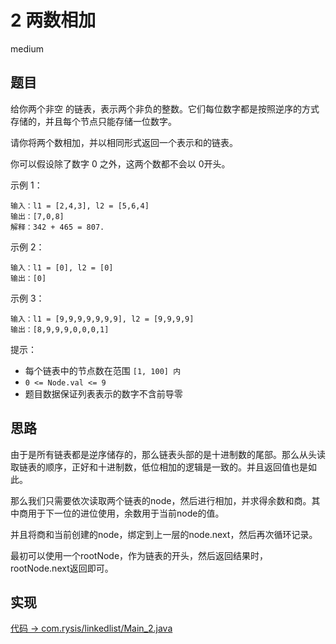 # 2 两数相加

medium

## 题目

给你两个非空 的链表，表示两个非负的整数。它们每位数字都是按照逆序的方式存储的，并且每个节点只能存储一位数字。

请你将两个数相加，并以相同形式返回一个表示和的链表。

你可以假设除了数字 0 之外，这两个数都不会以 0开头。

示例 1：
```
输入：l1 = [2,4,3], l2 = [5,6,4]
输出：[7,0,8]
解释：342 + 465 = 807.
```
示例 2：
```
输入：l1 = [0], l2 = [0]
输出：[0]
```
示例 3：
```
输入：l1 = [9,9,9,9,9,9,9], l2 = [9,9,9,9]
输出：[8,9,9,9,0,0,0,1]
```

提示：

- 每个链表中的节点数在范围 `[1, 100] 内`
- `0 <= Node.val <= 9`
- 题目数据保证列表表示的数字不含前导零

## 思路

由于是所有链表都是逆序储存的，那么链表头部的是十进制数的尾部。那么从头读取链表的顺序，正好和十进制数，低位相加的逻辑是一致的。并且返回值也是如此。

那么我们只需要依次读取两个链表的node，然后进行相加，并求得余数和商。其中商用于下一位的进位使用，余数用于当前node的值。

并且将商和当前创建的node，绑定到上一层的node.next，然后再次循环记录。

最初可以使用一个rootNode，作为链表的开头，然后返回结果时，rootNode.next返回即可。

## 实现

[代码 -> com.rysis/linkedlist/Main_2.java](../../src/com/rysis/linkedlist/Main_2.java)